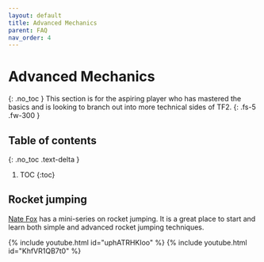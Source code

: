 ```yaml
---
layout: default
title: Advanced Mechanics
parent: FAQ
nav_order: 4
---
```

# Advanced Mechanics
{: .no_toc }
This section is for the aspiring player who has mastered the basics and is looking to branch out into more technical sides of TF2.
{: .fs-5 .fw-300 }

## Table of contents
{: .no_toc .text-delta }

1. TOC
{:toc}

## Rocket jumping
[Nate Fox](https://www.youtube.com/c/NateFoxTF2) has a mini-series on rocket jumping. It is a great place to start and learn both simple and advanced rocket jumping techniques.

{% include youtube.html id="uphATRHKIoo" %}
{% include youtube.html id="KhfVR1QB7t0" %}
